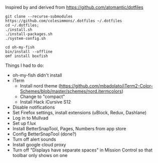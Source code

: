 Inspired by and derived from https://github.com/atomantic/dotfiles

```
git clone --recurse-submodules https://github.com/colesimmons/.dotfiles ~/.dotfiles
cd ~/.dotfiles;
./install.sh
./install-packages.sh
./system-config.sh

cd oh-my-fish
bin/install --offline
omf install boxfish
```


Things I had to do:
* oh-my-fish didn't install
* iTerm
  * Install nord theme (https://github.com/mbadolato/iTerm2-Color-Schemes/blob/master/schemes/nord.itermcolors)
  * Change to "compact"
  * Install Hack iCursive S12
* Disable notifications
* Set Firefox settings, install extensions (uBlock, Redux, Dashlane)
* Log in to Mullvad
* Set up f.lux
* Install BetterSnapTool, Pages, Numbers from app store
* Config BetterSnapTool (done?)
* Turn off alert sounds
* Install google cloud proxy
* Turn off "Displays have separate spaces" in Mission Control so that toolbar only shows on one
